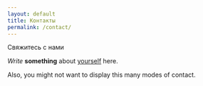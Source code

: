 ```yaml
---
layout: default
title: Контакты
permalink: /contact/
---
```

<p>Свяжитесь с нами</p>

_Write_ **something** about [yourself](https://www.google.com/search?q=who+am+i) here.

Also, you might not want to display this many modes of contact.
